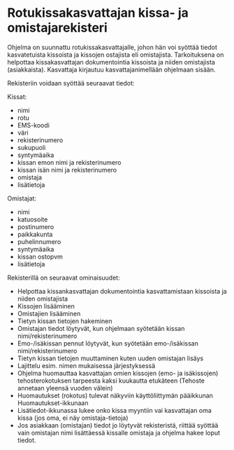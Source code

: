# Rotukissakasvattajan kissa- ja omistajarekisteri

Ohjelma on suunnattu rotukissakasvattajalle, johon hän voi syöttää tiedot kasvatetuista kissoista ja kissojen ostajista eli omistajista. Tarkoituksena on helpottaa kissakasvattajan dokumentointia kissoista ja niiden omistajista (asiakkaista).
Kasvattaja kirjautuu kasvattajanimellään ohjelmaan sisään.

Rekisteriin voidaan syöttää seuraavat tiedot:

Kissat:

- nimi
- rotu
- EMS-koodi
- väri
- rekisterinumero
- sukupuoli
- syntymäaika
- kissan emon nimi ja rekisterinumero
- kissan isän nimi ja rekisterinumero
- omistaja
- lisätietoja

Omistajat:

- nimi
- katuosoite
- postinumero
- paikkakunta
- puhelinnumero
- syntymäaika
- kissan ostopvm
- lisätietoja

Rekisterillä on seuraavat ominaisuudet:
- Helpottaa kissankasvattajan dokumentointia kasvattamistaan kissoista ja niiden omistajista
- Kissojen lisääminen
- Omistajien lisääminen
- Tietyn kissan tietojen hakeminen
- Omistajan tiedot löytyvät, kun ohjelmaan syötetään kissan nimi/rekisterinumero
- Emo-/isäkissan pennut löytyvät, kun syötetään emo-/isäkissan nimi/rekisterinumero
- Tietyn kissan tietojen muuttaminen kuten uuden omistajan lisäys
- Lajittelu esim. nimen mukaisessa järjestyksessä
- Ohjelma huomauttaa kasvattajan omien kissojen (emo- ja isäkissojen) tehosterokotuksen tarpeesta kaksi kuukautta etukäteen (Tehoste annetaan yleensä vuoden välein)
- Huomautukset (rokotus) tulevat näkyviin käyttöliittymän pääikkunan Huomautukset-ikkunaan
- Lisätiedot-ikkunassa lukee onko kissa myyntiin vai kasvattajan oma kissa (jos oma, ei näy omistaja-tietoja)
- Jos asiakkaan (omistajan) tiedot jo löytyvät rekisteristä, riittää syöttää vain omistajan nimi lisättäessä kissalle omistaja ja ohjelma hakee loput tiedot.
